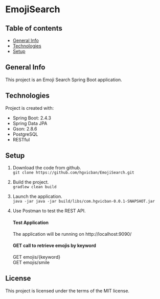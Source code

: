 # EmojiSearch

## Table of contents
* [General Info](#general-info)
* [Technologies](#technologies)
* [Setup](#setup)

## General Info
This project is an Emoji Search Spring Boot application.
	
## Technologies
Project is created with:
* Spring Boot: 2.4.3
* Spring Data JPA
* Gson: 2.8.6
* PostgreSQL
* RESTful
	
## Setup
1. Download the code from github.  
`git clone https://github.com/hgvicban/EmojiSearch.git`
2. Build the project.  
`gradlew clean build`
3. Launch the application.  
`java -jar java -jar build/libs/com.hgvicban-0.0.1-SNAPSHOT.jar`
4. Use Postman to test the REST API.  

    #### Test Application
    The application will be running on http://localhost:9090/

    #### GET call to retrieve emojis by keyword
    GET emojis/{keyword}  
    GET emojis/smile  

## License
This project is licensed under the terms of the MIT license.
